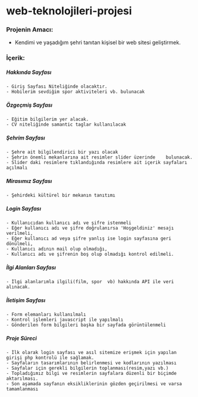 # web-teknolojileri-projesi

###   Projenin Amacı:
- Kendimi ve yaşadığım şehri tanıtan kişisel bir web sitesi geliştirmek.


###   İçerik:

    
  ##### Hakkında Sayfası
	- Giriş Sayfası Niteliğinde olacaktır.
    - Hobilerim sevdiğim spor aktiviteleri vb. bulunacak
    
  ##### Özgeçmiş Sayfası    
    - Eğitim bilgilerim yer alacak.
	- CV niteliğinde samantic taglar kullanılacak
    
  ##### Şehrim Sayfası  
    - Şehre ait bilgilendirici bir yazı olacak
    - Şehrin önemli mekanlarına ait resimler slider üzerinde	bulunacak.
    - Slider daki resimlere tıklandığında resimlere ait içerik sayfaları açılmalı
   
  ##### Mirasımız Sayfası
    - Şehirdeki kültürel bir mekanın tanıtımı 
    
  ##### Login Sayfası
    - Kullanıcıdan kullanıcı adı ve şifre istenmeli
    - Eğer kullanıcı adı ve şifre doğrulanırsa 'Hoşgeldiniz' mesajı verilmeli,
    - Eğer kullanıcı ad veya şifre yanlış ise login sayfasına geri dönülmeli,
    - Kullanıcı adının mail olup olmadığı,
    - Kullanıcı adı ve şifrenin boş olup olmadığı kontrol edilmeli.
	
 ##### İlgi Alanları Sayfası
    - İlgi alanlarımla ilgili(film, spor  vb) hakkında API ile veri alınacak.
    
  ##### İletişim Sayfası
    - Form elemanları kullanılmalı
    - Kontrol işlemleri javascript ile yapılmalı
    - Gönderilen form bilgileri başka bir sayfada görüntülenmeli
    
  ##### Proje Süreci
    - İlk olarak login sayfası ve asıl sitemize erişmek için yapılan girişi php kontrolü ile sağlamak.
    - Sayfaların tasarımlarının belirlenmesi ve kodlarının yazılması
    - Sayfalar için gerekli bilgilerin toplanması(resim,yazı vb.)
    - Topladığımız bilgi ve resimlerin sayfalara düzenli bir biçimde aktarılması.
    - Son aşamada sayfanın eksikliklerinin gözden geçirilmesi ve varsa tamamlanması
